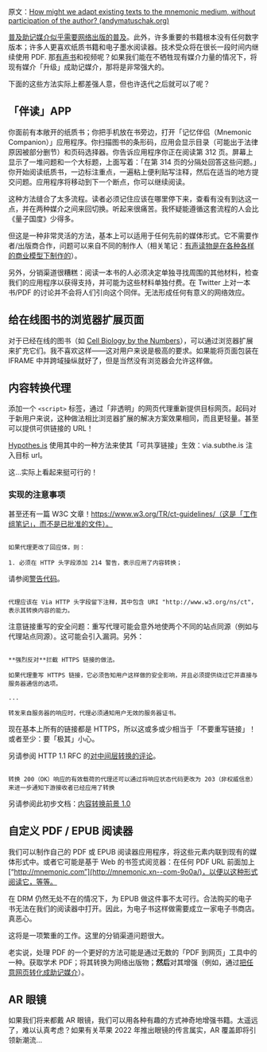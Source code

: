 原文：[How might we adapt existing texts to the mnemonic medium, without participation of the author? (andymatuschak.org)](https://notes.andymatuschak.org/zvG5X4scr9mGCnR52dtkPGeHLBUntANhBvf)

[普及助记媒介似乎需要网络出版的普及](https://notes.andymatuschak.org/zLbzDQF4MLSUEgDKu16i2h9q1ea8jC5crTV)。此外，许多重要的书籍根本没有任何数字版本；许多人更喜欢纸质书籍和电子墨水阅读器。技术受众将在很长一段时间内继续使用 PDF. 那[有声书](https://notes.andymatuschak.org/zhjve4ix3DcGqVGZn3a7FCP7bZTvzVR99fd)和视频呢？如果我们能在不牺牲现有媒介力量的情况下，将现有媒介「升级」成助记媒介，那将是非常强大的。

下面的这些方法实际上都差强人意，但也许迭代之后就可以了呢？

## 「伴读」APP

你面前有本敞开的纸质书；你把手机放在书旁边，打开「记忆伴侣（Mnemonic Companion）」应用程序。你扫描图书的条形码，应用会显示目录（可能出于法律原因被部分删节）和页码选择器。你告诉应用程序你正在阅读第 312 页。屏幕上显示了一堆问题和一个大标题，上面写着：「在第 314 页的分隔处回答这些问题。」你开始阅读纸质书，一边标注重点，一遍粘上便利贴写注释，然后在适当的地方提交问题。应用程序将移动到下一个断点，你可以继续阅读。

这种方法缝合了太多流程。读者必须记住应该在哪里停下来，查看有没有到达这一点，并在两种媒介之间来回切换。听起来很痛苦。我怀疑能遵循这套流程的人会比《量子国度》少得多。

但这是一种非常灵活的方法，基本上可以适用于任何先前的媒体形式。它不需要作者/出版商合作，问题可以来自不同的制作人（相关笔记：[有声读物是在各种各样的商业模型下制作的](https://notes.andymatuschak.org/zbdNE8WLUE8SgBKvUgd8TCdQnmTj6CjJ94B)）。

另外，分销渠道很糟糕：阅读一本书的人必须决定单独寻找周围的其他材料，检查我们的应用程序以获得支持，并可能为这些材料单独付费。在 Twitter 上对一本书/PDF 的讨论并不会将人们引向这个同伴。无法形成任何有意义的网络效应。

## 给在线图书的浏览器扩展页面

对于已经在线的图书（如 [Cell Biology by the Numbers](https://notes.andymatuschak.org/zXBk7GLFDaxgd6oMsRd5Jdr17dnCtik3MQ8)），可以通过浏览器扩展来扩充它们。我不喜欢这样——这对用户来说是极高的要求。如果能将页面包装在 IFRAME 中并跨域操纵就好了，但是当然没有浏览器会允许这样做。

## 内容转换代理

添加一个 `<script>` 标签，通过「非透明」的网页代理重新提供目标网页。起码对于新用户来说，这种做法相比浏览器扩展的解决方案效果相同，而且更轻量。甚至可以提供可供链接的 URL！

[Hypothes.is](https://notes.andymatuschak.org/z24wddcuZTB2YvHTA4LkZ759DhydyufhrzCh) 使用其中的一种方法来使其「可共享链接」生效：via.subthe.is 注入目标 url。

这…实际上看起来挺可行的！

### 实现的注意事项

甚至还有一篇 W3C 文章！https://www.w3.org/TR/ct-guidelines/（这是「工作组笔记」，而不是已批准的文件）。

```

如果代理更改了回应体，则：

1. 必须在 HTTP 头字段添加 214 警告，表示应用了内容转换；

```

请参阅[警告代码](https://developer.mozilla.org/en-US/docs/Web/HTTP/Headers/Warning)。

```

代理应该在 Via HTTP 头字段留下注释，其中包含 URI "http://www.w3.org/ns/ct"，表示其转换内容的能力。

```

注意链接重写的安全问题：重写代理可能会意外地使两个不同的站点同源（例如与代理站点同源）。这可能会引入漏洞。另外：

```

**强烈反对**拦截 HTTPS 链接的做法。

如果代理重写 HTTPS 链接，它必须告知用户这样做的安全影响，并且必须提供绕过它并直接与服务器通信的选项。

...

转发来自服务器的响应时，代理必须通知用户无效的服务器证书。

```

现在基本上所有的链接都是 HTTPS，所以这或多或少相当于「不要重写链接」！或者至少：要「极其」小心。

另请参阅 HTTP 1.1 RFC 的[对中间层转换的评论](https://datatracker.ietf.org/doc/html/rfc7230#section-5.7.2)。

```

转换 200（OK）响应的有效载荷的代理还可以通过将响应状态代码更改为 203（非权威信息）来进一步通知下游接收者已经应用了转换

```

另请参阅此初步文档：[内容转换前景 1.0](https://www.w3.org/TR/2009/NOTE-ct-landscape-20091027/#d0e276)

## 自定义 PDF / EPUB 阅读器

我们可以制作自己的 PDF 或 EPUB 阅读器应用程序，将这些元素内联到现有的媒体形式中。或者它可能是基于 Web 的书签式阅览器：在任何 PDF URL 前面加上 [“http://mnemonic.com”](http://mnemonic.xn--com-9o0a/)，以便以这种形式阅读它，等等。

在 DRM 仍然无处不在的情况下，为 EPUB 做这件事不太可行。合法购买的电子书无法在我们的阅读器中打开。因此，为电子书这样做需要成立一家电子书商店。真恶心。

这将是一项繁重的工作。这里的分销渠道问题很大。

老实说，处理 PDF 的一个更好的方法可能是通过无数的「PDF 到网页」工具中的一种。获取学术 PDF；将其转换为网络出版物；**然后**对其增强（例如，通过[把任意网页转化成助记媒介](https://notes.andymatuschak.org/z2hABbXxq3dz9XQ6bWrqLyModyC5EC2MXxNA)）。

## AR 眼镜

如果我们将来都戴 AR 眼镜，我们可以用各种有趣的方式神奇地增强书籍。太遥远了，难以认真考虑？如果有关苹果 2022 年推出眼镜的传言属实，AR 覆盖即将引领新潮流…
